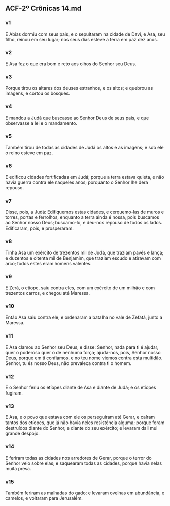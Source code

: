 ## ACF-2º Crônicas 14.md
### v1
 E Abias dormiu com seus pais, e o sepultaram na cidade de Davi, e Asa, seu filho, reinou em seu lugar; nos seus dias esteve a terra em paz dez anos.
### v2
 E Asa fez o que era bom e reto aos olhos do Senhor seu Deus.
### v3
 Porque tirou os altares dos deuses estranhos, e os altos; e quebrou as imagens, e cortou os bosques.
### v4
 E mandou a Judá que buscasse ao Senhor Deus de seus pais, e que observasse a lei e o mandamento.
### v5
 Também tirou de todas as cidades de Judá os altos e as imagens; e sob ele o reino esteve em paz.
### v6
 E edificou cidades fortificadas em Judá; porque a terra estava quieta, e não havia guerra contra ele naqueles anos; porquanto o Senhor lhe dera repouso.
### v7
 Disse, pois, a Judá: Edifiquemos estas cidades, e cerquemo-las de muros e torres, portas e ferrolhos, enquanto a terra ainda é nossa, pois buscamos ao Senhor nosso Deus; buscamo-lo, e deu-nos repouso de todos os lados. Edificaram, pois, e prosperaram.
### v8
 Tinha Asa um exército de trezentos mil de Judá, que traziam pavês e lança; e duzentos e oitenta mil de Benjamim, que traziam escudo e atiravam com arco; todos estes eram homens valentes.
### v9
 E Zerá, o etíope, saiu contra eles, com um exército de um milhão e com trezentos carros, e chegou até Maressa.
### v10
 Então Asa saiu contra ele; e ordenaram a batalha no vale de Zefatá, junto a Maressa.
### v11
 E Asa clamou ao Senhor seu Deus, e disse: Senhor, nada para ti é ajudar, quer o poderoso quer o de nenhuma força; ajuda-nos, pois, Senhor nosso Deus, porque em ti confiamos, e no teu nome viemos contra esta multidão. Senhor, tu és nosso Deus, não prevaleça contra ti o homem.
### v12
 E o Senhor feriu os etíopes diante de Asa e diante de Judá; e os etíopes fugiram.
### v13
 E Asa, e o povo que estava com ele os perseguiram até Gerar, e caíram tantos dos etíopes, que já não havia neles resistência alguma; porque foram destruídos diante do Senhor, e diante do seu exército; e levaram dali mui grande despojo.
### v14
 E feriram todas as cidades nos arredores de Gerar, porque o terror do Senhor veio sobre elas; e saquearam todas as cidades, porque havia nelas muita presa.
### v15
 Também feriram as malhadas do gado; e levaram ovelhas em abundância, e camelos, e voltaram para Jerusalém.
